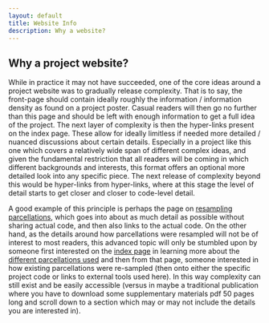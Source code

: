 ```yaml
---
layout: default
title: Website Info
description: Why a website?
---
```


## Why a project website?

While in practice it may not have succeeded, one of the core ideas around a project website was to gradually release complexity.
That is to say, the front-page should contain ideally roughly the information / information density as found on a project poster. Casual readers
will then go no further than this page and should be left with enough information to get a full idea of the project. The next layer of complexity
is then the hyper-links present on the index page. These allow for ideally limitless if needed more detailed / nuanced discussions about certain details.
Especially in a project like this one which covers a relatively wide span of different complex ideas, and given the fundamental restriction that all readers will be
coming in which different backgrounds and interests, this format offers an optional more detailed look into any specific piece. The next release of complexity beyond this would
be hyper-links from hyper-links, where at this stage the level of detail starts to get closer and closer to code-level detail. 

A good example of this principle is perhaps the page on [resampling parcellations](./resample_parcellations.html), which goes into about as much detail as possible without sharing actual code, and then also links to the actual code. On the other hand, as the details around how parcellations were resampled will not be of interest to most readers, this advanced topic will only be stumbled upon by someone first interested on the [index page](.index.html) in learning more about the [different parcellations used](./parcellations.md) and then from that page, someone interested in how existing parcellations were re-sampled (then onto either the specific project code or links to external tools used here). In this way complexity can still exist and be easily accessible (versus in maybe a traditional publication where you have to download some supplementary materials pdf 50 pages long and scroll down to a section which may or may not include the details you are interested in). 
